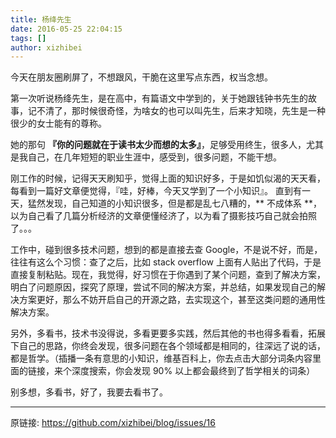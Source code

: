 ```yaml
---
title: 杨绛先生
date: 2016-05-25 22:04:15
tags: []
author: xizhibei
---
```

今天在朋友圈刷屏了，不想跟风，干脆在这里写点东西，权当念想。

第一次听说杨绛先生，是在高中，有篇语文中学到的，关于她跟钱钟书先生的故事，记不清了，那时候很奇怪，为啥女的也可以叫先生，后来才知晓，先生是一种很少的女士能有的尊称。

她的那句 **『你的问题就在于读书太少而想的太多』**，足够受用终生，很多人，尤其是我自己，在几年短短的职业生涯中，感受到，很多问题，不能干想。

刚工作的时候，记得天天刷知乎，觉得上面的知识好多，于是如饥似渴的天天看，每看到一篇好文章便觉得，『哇，好棒，今天又学到了一个小知识』。
直到有一天，猛然发现，自己知道的小知识很多，但是都是乱七八糟的，** 不成体系 **，以为自己看了几篇分析经济的文章便懂经济了，以为看了摄影技巧自己就会拍照了。。。

工作中，碰到很多技术问题，想到的都是直接去查 Google，不是说不好，而是，往往有这么个习惯：查了之后，比如 stack overflow 上面有人贴出了代码，于是直接复制粘贴。现在，我觉得，好习惯在于你遇到了某个问题，查到了解决方案，明白了问题原因，探究了原理，尝试不同的解决方案，并总结，如果发现自己的解决方案更好，那么不妨开启自己的开源之路，去实现这个，甚至这类问题的通用性解决方案。

另外，多看书，技术书没得说，多看更要多实践，然后其他的书也得多看看，拓展下自己的思路，你终会发现，很多问题在各个领域都是相同的，往深远了说的话，都是哲学。（插播一条有意思的小知识，维基百科上，你去点击大部分词条内容里面的链接，来个深度搜索，你会发现 90% 以上都会最终到了哲学相关的词条）

别多想，多看书，好了，我要去看书了。


***
原链接: https://github.com/xizhibei/blog/issues/16
